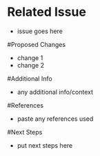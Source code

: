 # Related Issue 
- issue goes here 

#Proposed Changes 
- change 1 
- change 2 

#Additional Info 
- any additional info/context 

#References 
- paste any references used 

#Next Steps 
- put next steps here 
